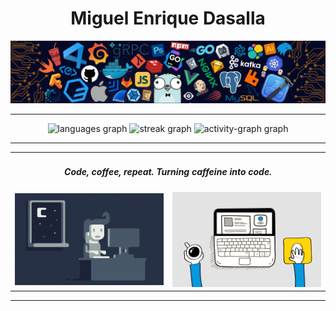 <h1 align="center">Miguel Enrique Dasalla</h1>

<div align="center">
    <picture><img src="./assets/programming-banner.png"></picture>
</div>

---

<div align="center">
    <img src="https://github-readme-stats.vercel.app/api/top-langs?username=iging&locale=en&hide_title=true&layout=compact&card_width=350&langs_count=8&order=2&bg_color=15131C&text_color=C1B1FF&border_color=322D5B" height="165" alt="languages graph" />
    <img src="https://streak-stats.demolab.com?user=iging&theme=material-palenight&currStreakNum=ffffff&background=15131C&border=40317A&currStreakLabel=C1B1FF&fire=F1E05A&ring=C693EA&dates=C1B1FF&sideNums=ffffff&sideLabels=C1B1FF&stroke=322D5B" height="160" alt="streak graph" />
    <img src="https://github-readme-activity-graph.vercel.app/graph?username=iging&radius=7&theme=material-palenight&bg_color=15131C&text_color=ffffff&area=true&order=5&hide_title=true&hide_border=true" height="240" alt="activity-graph graph" />
</div>

---

<div align="center">

<table>
        <tr>
            <td colspan="2" align="center">
                <h4><i>Code, coffee, repeat. Turning caffeine into code.</i></h4>
            </td>
        </tr>
        <tr>
            <td width="50%">
                <img src="./assets/night-coding-gif.gif" width="300px" />
            </td>
            <td width="50%">
                <img src="./assets/code-coffee-repeat-gif.gif" width="300px" />
            </td>
        </tr>
    </table>

</div>

---
